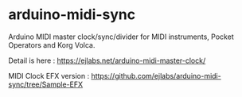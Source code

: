 # arduino-midi-sync
Arduino MIDI master clock/sync/divider for MIDI instruments, Pocket Operators and Korg Volca.

Detail is here : https://ejlabs.net/arduino-midi-master-clock/

MIDI Clock EFX version : https://github.com/ejlabs/arduino-midi-sync/tree/Sample-EFX
